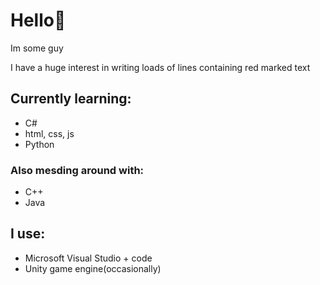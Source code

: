 # Hello👋
Im some guy

I have a huge interest in writing loads of lines containing red marked text

## Currently learning:
* C#
* html, css, js
* Python
### Also mesding around with:
* C++
* Java

## I use:
* Microsoft Visual Studio + code
* Unity game engine(occasionally) 
